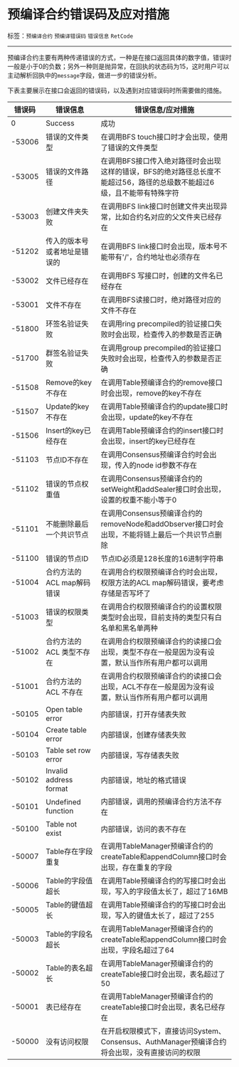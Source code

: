 # 预编译合约错误码及应对措施

标签：``预编译合约`` ``预编译错误码`` ``错误信息`` ``RetCode``

---

预编译合约主要有两种传递错误的方式，一种是在接口返回具体的数字值，错误时一般是小于0的负数；另外一种则是抛异常，在回执的状态码为15，这时用户可以主动解析回执中的`message`字段，做进一步的错误分析。

下表主要展示在接口会返回的错误码，以及遇到对应错误码时所需要做的措施。

| 错误码 | 错误信息                     | 错误信息/应对措施                                                                                                       |
|--------|------------------------------|-------------------------------------------------------------------------------------------------------------------------|
| 0      | Success                      | 成功                                                                                                                    |
| -53006 | 错误的文件类型               | 在调用BFS touch接口时才会出现，使用了错误的文件类型                                                                     |
| -53005 | 错误的文件路径               | 在调用BFS接口传入绝对路径时会出现这样的错误，BFS的绝对路径总长度不能超过56，路径的总级数不能超过6级，且不能带有特殊字符 |
| -53003 | 创建文件夹失败               | 在调用BFS link接口时创建文件夹出现异常，比如合约名对应的父文件夹已经存在                                                |
| -51202 | 传入的版本号或者地址是错误的 | 在调用BFS link接口时会出现，版本号不能带有'/'，合约地址也必须存在                                                       |
| -53002 | 文件已经存在                 | 在调用BFS 写接口时，创建的文件名已经存在                                                                                |
| -53001 | 文件不存在                   | 在调用BFS读接口时，绝对路径对应的文件不存在                                                                             |
| -51800 | 环签名验证失败               | 在调用ring precompiled的验证接口失败时会出现，检查传入的参数是否正确                                                    |
| -51700 | 群签名验证失败               | 在调用group precompiled的验证接口失败时会出现，检查传入的参数是否正确                                                   |
| -51508 | Remove的key不存在            | 在调用Table预编译合约的remove接口时会出现，remove的key不存在                                                            |
| -51507 | Update的key不存在            | 在调用Table预编译合约的update接口时会出现，update的key不存在                                                            |
| -51506 | Insert的key已经存在          | 在调用Table预编译合约的insert接口时会出现，insert的key已经存在                                                          |
| -51103 | 节点ID不存在                 | 在调用Consensus预编译合约时会出现，传入的node id参数不存在                                                              |
| -51102 | 错误的节点权重值             | 在调用Consensus预编译合约的setWeight和addSealer接口时会出现，设置的权重不能小等于0                                      |
| -51101 | 不能删除最后一个共识节点     | 在调用Consensus预编译合约的removeNode和addObserver接口时会出现，不能将链上最后一个共识节点删除                          |
| -51100 | 错误的节点ID                 | 节点ID必须是128长度的16进制字符串                                                                                       |
| -51004 | 合约方法的ACL map解码错误    | 在调用合约权限预编译合约时会出现，权限方法的ACL map解码错误，要考虑存储是否写坏了                                       |
| -51003 | 错误的权限类型               | 在调用合约权限预编译合约的设置权限类型时会出现，目前支持的类型只有白名单和黑名单两种                                    |
| -51002 | 合约方法的ACL 类型不存在     | 在调用合约权限预编译合约的读接口会出现，类型不存在一般是因为没有设置，默认当作所有用户都可以调用                        |
| -51001 | 合约方法的ACL 不存在         | 在调用合约权限预编译合约的读接口会出现，ACL不存在一般是因为没有设置，默认当作所有用户都可以调用                         |
| -50105 | Open table error             | 内部错误，打开存储表失败                                                                                                |
| -50104 | Create table error           | 内部错误，创建存储表失败                                                                                                |
| -50103 | Table set row error          | 内部错误，写存储表失败                                                                                                  |
| -50102 | Invalid address format       | 内部错误，地址的格式错误                                                                                                |
| -50101 | Undefined function           | 内部错误，调用的预编译合约方法不存在                                                                                    |
| -50100 | Table not exist              | 内部错误，访问的表不存在                                                                                                |
| -50007 | Table存在字段重复            | 在调用TableManager预编译合约的createTable和appendColumn接口时会出现，存在重复的字段                                     |
| -50006 | Table的字段值超长            | 在调用Table预编译合约的写接口时会出现，写入的字段值太长了，超过了16MB                                                   |
| -50005 | Table的键值超长              | 在调用Table预编译合约的写接口时会出现，写入的键值太长了，超过了255                                                      |
| -50003 | Table的字段名超长            | 在调用TableManager预编译合约的createTable和appendColumn接口时会出现，字段名超过了64                                     |
| -50002 | Table的表名超长              | 在调用TableManager预编译合约的createTable接口时会出现，表名超过了50                                                     |
| -50001 | 表已经存在                   | 在调用TableManager预编译合约的createTable接口时会出现，表名已经存在                                                     |
| -50000 | 没有访问权限                 | 在开启权限模式下，直接访问System、Consensus、AuthManager预编译合约将会出现，没有直接访问的权限                          |

